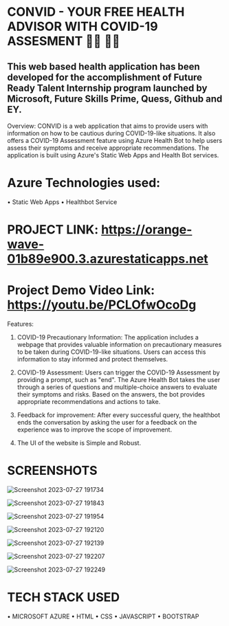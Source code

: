 # CONVID - YOUR FREE HEALTH ADVISOR WITH COVID-19 ASSESMENT 👩‍⚕️ 👨‍⚕️

## This web based health application has been developed for the accomplishment of Future Ready Talent Internship program launched by Microsoft, Future Skills Prime, Quess, Github and EY.

Overview:
CONVID is a web application that aims to provide users with information on how to be cautious during COVID-19-like situations. It also offers a COVID-19 Assessment feature using Azure Health Bot to help users assess their symptoms and receive appropriate recommendations. The application is built using Azure's Static Web Apps and Health Bot services.

# Azure Technologies used:
• Static Web Apps
• Healthbot Service

# PROJECT LINK: https://orange-wave-01b89e900.3.azurestaticapps.net
# Project Demo Video Link: https://youtu.be/PCLOfwOcoDg


Features:
1) COVID-19 Precautionary Information: The application includes a webpage that provides valuable information on precautionary measures to be taken during COVID-19-like situations. Users can access this information to stay informed and protect themselves.

2) COVID-19 Assessment: Users can trigger the COVID-19 Assessment by providing a prompt, such as "end". The Azure Health Bot takes the user through a series of questions and multiple-choice answers to evaluate their symptoms and risks. Based on the answers, the bot provides appropriate recommendations and actions to take.

3) Feedback for improvement: After every successful query, the healthbot ends the conversation by asking the user for a feedback on the experience was to improve the scope of improvement.

4) The UI of the website is Simple and Robust.

# SCREENSHOTS

![Screenshot 2023-07-27 191734](https://github.com/ironicmani/PROJECT-COVID-19/assets/97545814/6db6568d-58a6-4e40-9270-53efaf01ed20)

![Screenshot 2023-07-27 191843](https://github.com/ironicmani/PROJECT-COVID-19/assets/97545814/4e50328a-efae-4848-b3d9-8912b627434b)

![Screenshot 2023-07-27 191954](https://github.com/ironicmani/PROJECT-COVID-19/assets/97545814/de861d1a-23a0-4772-9f1a-23e0d6632ed9)

![Screenshot 2023-07-27 192120](https://github.com/ironicmani/PROJECT-COVID-19/assets/97545814/c83f61af-409a-4b86-853c-56e4f97fcae4)

![Screenshot 2023-07-27 192139](https://github.com/ironicmani/PROJECT-COVID-19/assets/97545814/868732f9-3bf4-4f2b-b62b-70b47b3cbc2b)

![Screenshot 2023-07-27 192207](https://github.com/ironicmani/PROJECT-COVID-19/assets/97545814/bffed96a-7751-45b1-a3e3-e0e6e83b2bc9)

![Screenshot 2023-07-27 192249](https://github.com/ironicmani/PROJECT-COVID-19/assets/97545814/76e4798e-a65f-406e-b5c5-4c48fe4a24b3)


# TECH STACK USED
• MICROSOFT AZURE 
• HTML
• CSS
• JAVASCRIPT
• BOOTSTRAP


